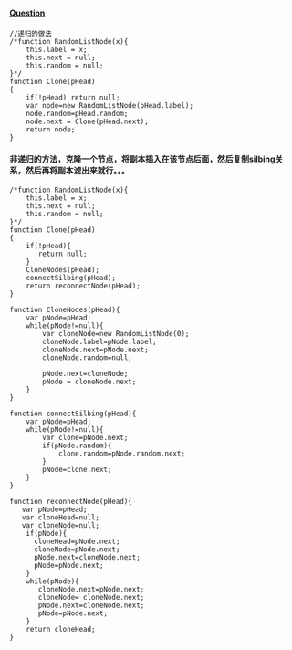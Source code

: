 #### [Question](https://www.nowcoder.com/practice/f836b2c43afc4b35ad6adc41ec941dba?tpId=13&tqId=11178&tPage=2&rp=2&ru=%2Fta%2Fcoding-interviews&qru=%2Fta%2Fcoding-interviews%2Fquestion-ranking)
```
//递归的做法
/*function RandomListNode(x){
    this.label = x;
    this.next = null;
    this.random = null;
}*/
function Clone(pHead)
{
    if(!pHead) return null;
    var node=new RandomListNode(pHead.label);
    node.random=pHead.random;
    node.next = Clone(pHead.next);
    return node;
}
```

####  非递归的方法，克隆一个节点，将副本插入在该节点后面，然后复制silbing关系，然后再将副本滤出来就行。。。
```
/*function RandomListNode(x){
    this.label = x;
    this.next = null;
    this.random = null;
}*/
function Clone(pHead)
{
    if(!pHead){
       return null;
    }
    CloneNodes(pHead);
    connectSilbing(pHead);
    return reconnectNode(pHead);
}
 
function CloneNodes(pHead){
    var pNode=pHead;
    while(pNode!=null){
        var cloneNode=new RandomListNode(0);
        cloneNode.label=pNode.label;
        cloneNode.next=pNode.next;
        cloneNode.random=null;
         
        pNode.next=cloneNode;
        pNode = cloneNode.next;
    }
}
 
function connectSilbing(pHead){
    var pNode=pHead;
    while(pNode!=null){
        var clone=pNode.next;
        if(pNode.random){
            clone.random=pNode.random.next;
        }
        pNode=clone.next;
    }
}
 
function reconnectNode(pHead){
   var pNode=pHead;
   var cloneHead=null;
   var cloneNode=null;
    if(pNode){
      cloneHead=pNode.next;
      cloneNode=pNode.next;
      pNode.next=cloneNode.next;
      pNode=pNode.next;
    }
    while(pNode){
       cloneNode.next=pNode.next;
       cloneNode= cloneNode.next;
       pNode.next=cloneNode.next;
       pNode=pNode.next;
    }
    return cloneHead;
}
```
